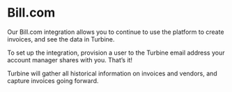 # Bill.com
Our Bill.com integration allows you to continue to use the platform to create invoices, and see the data in Turbine. 

To set up the integration, provision a user to the Turbine email address your account manager shares with you. That’s it!

Turbine will gather all historical information on invoices and vendors, and capture invoices going forward.

